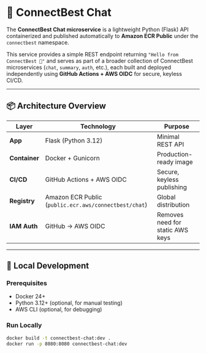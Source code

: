 # 🧠 ConnectBest Chat

The **ConnectBest Chat microservice** is a lightweight Python (Flask) API containerized and published automatically to **Amazon ECR Public** under the `connectbest` namespace.

This service provides a simple REST endpoint returning `"Hello from ConnectBest 👋"` and serves as part of a broader collection of ConnectBest microservices (`chat`, `summary`, `auth`, etc.), each built and deployed independently using **GitHub Actions + AWS OIDC** for secure, keyless CI/CD.

---

## 📦 Architecture Overview

| Layer | Technology | Purpose |
|-------|-------------|----------|
| **App** | Flask (Python 3.12) | Minimal REST API |
| **Container** | Docker + Gunicorn | Production-ready image |
| **CI/CD** | GitHub Actions + AWS OIDC | Secure, keyless publishing |
| **Registry** | Amazon ECR Public (`public.ecr.aws/connectbest/chat`) | Global distribution |
| **IAM Auth** | GitHub → AWS OIDC | Removes need for static AWS keys |

---

## 🧰 Local Development

### Prerequisites
- Docker 24+  
- Python 3.12+ (optional, for manual testing)
- AWS CLI (optional, for debugging)

### Run Locally
```bash
docker build -t connectbest-chat:dev .
docker run -p 8080:8080 connectbest-chat:dev
